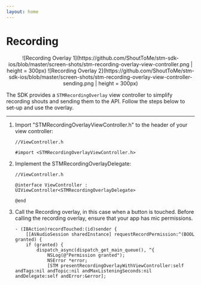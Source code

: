 ```yaml
---
layout: home
---
```


# Recording

<p align="center">
![Recording Overlay 1](https://github.com/ShoutToMe/stm-sdk-ios/blob/master/screen-shots/stm-recording-overlay-view-controller.png | height = 300px)
![Recording Overlay 2](https://github.com/ShoutToMe/stm-sdk-ios/blob/master/screen-shots/stm-recording-overlay-view-controller-sending.png | height = 300px)
</p>

The SDK provides a `STMRecordingOverlay` view controller to simplify recording shouts and sending them to the API.
Follow the steps below to set-up and use the overlay.

___

1. Import "STMRecordingOverlayViewController.h" to the header of your view controller:

    ```objc
    //ViewController.h

    #import <STMRecordingOverlayViewController.h>
    ```
2. Implement the STMRecordingOverlayDelegate:
    ```objc
    //ViewController.h

    @interface ViewController : UIViewController<STMRecordingOverlayDelegate>

    @end
    ```

3. Call the Recording overlay, in this case when a button is touched. Before calling the recording overlay, ensure that your app has mic permissions.
    ```objc
    - (IBAction)recordTouched:(id)sender {
        [[AVAudioSession sharedInstance] requestRecordPermission:^(BOOL granted) {
        if (granted) {
            dispatch_async(dispatch_get_main_queue(), ^{
                NSLog(@"Permission granted");
                NSError *error;
                [STM presentRecordingOverlayWithViewController:self andTags:nil andTopic:nil andMaxListeningSeconds:nil andDelegate:self andError:&error];
